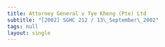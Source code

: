 ```yaml
---
title: Attorney General v Tye Kheng (Pte) Ltd
subtitle: "[2002] SGHC 212 / 13\_September\_2002"
tags: null
layout: single
---
```


